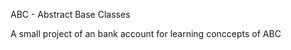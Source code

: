 ABC - Abstract Base Classes

<p>A small project of an bank account for learning conccepts of ABC</p>
